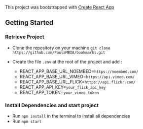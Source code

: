This project was bootstrapped with [Create React App](https://create-react-app.dev/)

## Getting Started

### Retrieve Project

- Clone the repository on your machine
  `git clone https://github.com/PaolaMBIA/bookmarks.git`

- Create the file `.env` at the root of the project and add :
  - REACT_APP_BASE_URL_NOEMBED=`https://noembed.com/`
  - REACT_APP_BASE_URL_VIMEO=`https://api.vimeo.com/`
  - REACT_APP_BASE_URL_FLICK=`https://api.flickr.com/`
  - REACT_APP_API_KEY=`your_flick_api_key`
  - REACT_APP_TOKEN=`your_vimeo_token`

### Install Dependencies and start project

- Run `npm install` in the terminal to install all dependencies
- Run `npm start`
